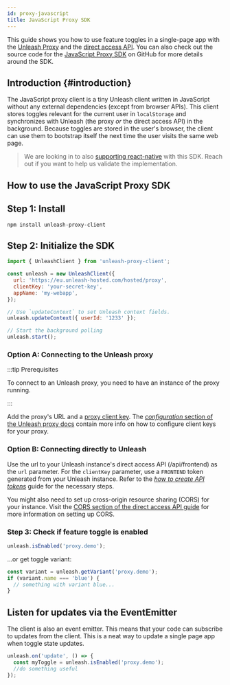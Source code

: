 ```yaml
---
id: proxy-javascript
title: JavaScript Proxy SDK
---
```


This guide shows you how to use feature toggles in a single-page app with the [Unleash Proxy](/sdks/unleash-proxy) and the [direct access API](../reference/frontend-api). You can also check out the source code for the [JavaScript Proxy SDK](https://github.com/unleash/unleash-proxy-client-js) on GitHub for more details around the SDK.

## Introduction {#introduction}

The JavaScript proxy client is a tiny Unleash client written in JavaScript without any external dependencies (except from browser APIs). This client stores toggles relevant for the current user in `localStorage` and synchronizes with Unleash (the proxy _or_ the direct access API) in the background. Because toggles are stored in the user's browser, the client  can use them to bootstrap itself the next time the user visits the same web page.

> We are looking in to also [supporting react-native](https://github.com/Unleash/unleash/issues/785) with this SDK. Reach out if you want to help us validate the implementation.

## How to use the JavaScript Proxy SDK

## Step 1: Install

```shell npm2yarn
npm install unleash-proxy-client
```

## Step 2: Initialize the SDK

```js
import { UnleashClient } from 'unleash-proxy-client';

const unleash = new UnleashClient({
  url: 'https://eu.unleash-hosted.com/hosted/proxy',
  clientKey: 'your-secret-key',
  appName: 'my-webapp',
});

// Use `updateContext` to set Unleash context fields.
unleash.updateContext({ userId: '1233' });

// Start the background polling
unleash.start();
```

### Option A: Connecting to the Unleash proxy

:::tip Prerequisites

To connect to an Unleash proxy, you need to have an instance of the proxy running. 

:::

Add the proxy's URL and a [proxy client key](../reference/api-tokens-and-client-keys.mdx#proxy-client-keys). 
The [_configuration_ section of the Unleash proxy docs](unleash-proxy.md#configuration-variables) contain more info on how to configure client keys for your proxy.

### Option B: Connecting directly to Unleash

Use the url to your Unleash instance's direct access API (<unleash-url>/api/frontend) as the `url` parameter. For the `clientKey` parameter, use a `FRONTEND` token generated from your Unleash instance. Refer to the 
[_how to create API tokens_](/user_guide/api-token) guide for the necessary steps. 

You might also need to set up cross-origin resource sharing (CORS) for your instance. Visit the [CORS section of the direct access API guide](../reference/frontend-api.mdx#cors) for more information on setting up CORS.

### Step 3: Check if feature toggle is enabled

```js
unleash.isEnabled('proxy.demo');
```

...or get toggle variant:

```js
const variant = unleash.getVariant('proxy.demo');
if (variant.name === 'blue') {
  // something with variant blue...
}
```

## Listen for updates via the EventEmitter

The client is also an event emitter. This means that your code can subscribe to updates from the client. This is a neat way to update a single page app when toggle state updates.

```js
unleash.on('update', () => {
  const myToggle = unleash.isEnabled('proxy.demo');
  //do something useful
});
```
